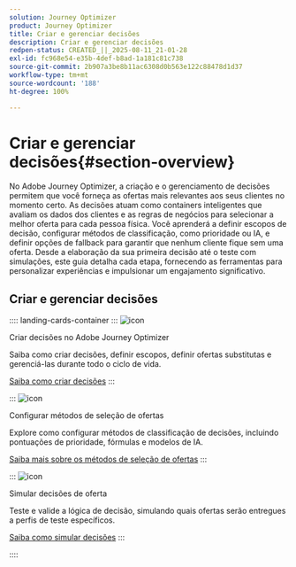 ```yaml
---
solution: Journey Optimizer
product: Journey Optimizer
title: Criar e gerenciar decisões
description: Criar e gerenciar decisões
redpen-status: CREATED_||_2025-08-11_21-01-28
exl-id: fc968e54-e35b-4def-b8ad-1a181c81c738
source-git-commit: 2b907a3be8b11ac6308d0b563e122c88478d1d37
workflow-type: tm+mt
source-wordcount: '188'
ht-degree: 100%

---
```


# Criar e gerenciar decisões{#section-overview}

No Adobe Journey Optimizer, a criação e o gerenciamento de decisões permitem que você forneça as ofertas mais relevantes aos seus clientes no momento certo. As decisões atuam como containers inteligentes que avaliam os dados dos clientes e as regras de negócios para selecionar a melhor oferta para cada pessoa física. Você aprenderá a definir escopos de decisão, configurar métodos de classificação, como prioridade ou IA, e definir opções de fallback para garantir que nenhum cliente fique sem uma oferta. Desde a elaboração da sua primeira decisão até o teste com simulações, este guia detalha cada etapa, fornecendo as ferramentas para personalizar experiências e impulsionar um engajamento significativo.

## Criar e gerenciar decisões

:::: landing-cards-container
:::
![icon](https://cdn.experienceleague.adobe.com/icons/circle-play.svg)

Criar decisões no Adobe Journey Optimizer

Saiba como criar decisões, definir escopos, definir ofertas substitutas e gerenciá-las durante todo o ciclo de vida.

[Saiba como criar decisões](../using/offers/offer-activities/create-offer-activities.md)
:::

:::
![icon](https://cdn.experienceleague.adobe.com/icons/gear.svg)

Configurar métodos de seleção de ofertas

Explore como configurar métodos de classificação de decisões, incluindo pontuações de prioridade, fórmulas e modelos de IA.

[Saiba mais sobre os métodos de seleção de ofertas](../using/offers/offer-activities/configure-offer-selection.md)
:::

:::
![icon](https://cdn.experienceleague.adobe.com/icons/code-branch.svg)

Simular decisões de oferta

Teste e valide a lógica de decisão, simulando quais ofertas serão entregues a perfis de teste específicos.

[Saiba como simular decisões](../using/offers/offer-activities/simulation.md)
:::

::::
